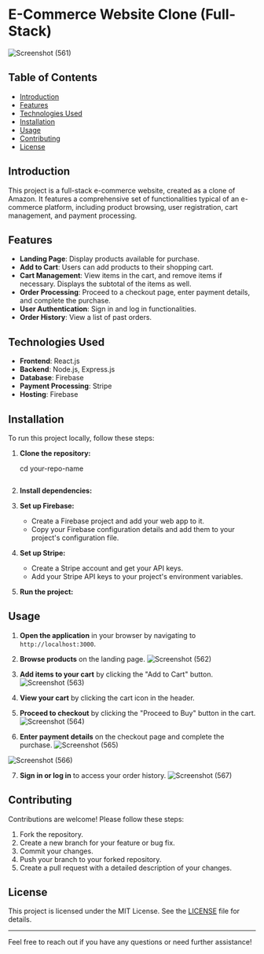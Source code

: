 # E-Commerce Website Clone (Full-Stack)

![Screenshot (561)](https://github.com/Lahari-Dasari/Full-Stack-E-Commerce-Website/assets/127938882/c1783b88-ecc4-45a5-968a-b420f6050f8f)


## Table of Contents

- [Introduction](#introduction)
- [Features](#features)
- [Technologies Used](#technologies-used)
- [Installation](#installation)
- [Usage](#usage)
- [Contributing](#contributing)
- [License](#license)


## Introduction

This project is a full-stack e-commerce website, created as a clone of Amazon. It features a comprehensive set of functionalities typical of an e-commerce platform, including product browsing, user registration, cart management, and payment processing.


## Features

- **Landing Page**: Display products available for purchase.
- **Add to Cart**: Users can add products to their shopping cart.
- **Cart Management**: View items in the cart, and remove items if necessary. Displays the subtotal of the items as well.
- **Order Processing**: Proceed to a checkout page, enter payment details, and complete the purchase.
- **User Authentication**: Sign in and log in functionalities.
- **Order History**: View a list of past orders.
  

## Technologies Used

- **Frontend**: React.js
- **Backend**: Node.js, Express.js
- **Database**: Firebase
- **Payment Processing**: Stripe
- **Hosting**: Firebase
  

## Installation

To run this project locally, follow these steps:

1. **Clone the repository:**
   
    cd your-repo-name
    ```

3. **Install dependencies:**


4. **Set up Firebase:**

    - Create a Firebase project and add your web app to it.
    - Copy your Firebase configuration details and add them to your project's configuration file.

5. **Set up Stripe:**

    - Create a Stripe account and get your API keys.
    - Add your Stripe API keys to your project's environment variables.

6. **Run the project:**


## Usage

1. **Open the application** in your browser by navigating to `http://localhost:3000`. 

2. **Browse products** on the landing page.
![Screenshot (562)](https://github.com/Lahari-Dasari/Full-Stack-E-Commerce-Website/assets/127938882/12a31553-231b-4bc2-89d9-b53f27a71882)

3. **Add items to your cart** by clicking the "Add to Cart" button.
![Screenshot (563)](https://github.com/Lahari-Dasari/Full-Stack-E-Commerce-Website/assets/127938882/94e462a1-3c10-4354-a03d-f416e7377667)

4. **View your cart** by clicking the cart icon in the header.

5. **Proceed to checkout** by clicking the "Proceed to Buy" button in the cart.
![Screenshot (564)](https://github.com/Lahari-Dasari/Full-Stack-E-Commerce-Website/assets/127938882/5ca9d27b-09dc-45ac-9566-bc07c411a81e)

6. **Enter payment details** on the checkout page and complete the purchase.
![Screenshot (565)](https://github.com/Lahari-Dasari/Full-Stack-E-Commerce-Website/assets/127938882/9e171706-a0e2-4efb-9e26-13614c9fac5b)

![Screenshot (566)](https://github.com/Lahari-Dasari/Full-Stack-E-Commerce-Website/assets/127938882/42a95d6f-d53d-41ee-b7ce-6eeaab75ee86)

7. **Sign in or log in** to access your order history.
![Screenshot (567)](https://github.com/Lahari-Dasari/Full-Stack-E-Commerce-Website/assets/127938882/3957a971-00d4-48a0-9052-6fe19a29b92e)


## Contributing

Contributions are welcome! Please follow these steps:

1. Fork the repository.
2. Create a new branch for your feature or bug fix.
3. Commit your changes.
4. Push your branch to your forked repository.
5. Create a pull request with a detailed description of your changes.

## License

This project is licensed under the MIT License. See the [LICENSE](https://github.com/Lahari-Dasari/Full-Stack-E-Commerce-Website?tab=MIT-1-ov-file) file for details.

---

Feel free to reach out if you have any questions or need further assistance!
